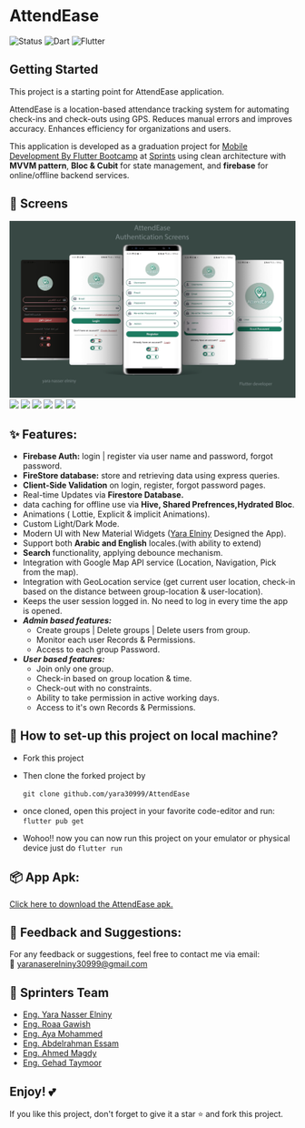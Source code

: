 # AttendEase

![Status](https://img.shields.io/badge/Status-Active-brightgreen)
![Dart](https://img.shields.io/badge/Dart-100%25-brightgreen)
![Flutter](https://img.shields.io/badge/Flutter-Cross%20Platform-blue)

## Getting Started

This project is a starting point for AttendEase application.

AttendEase is a location-based attendance tracking system for automating check-ins and check-outs using GPS. Reduces manual errors and improves accuracy. Enhances efficiency for organizations and users.

This application is developed as a graduation project for [Mobile Development By Flutter Bootcamp](https://sprints.ai/en-eg/journeys/MobileDevelopmentbyFlutterBootCamp-7270645) at [Sprints](https://sprints.ai/en-eg) using clean architecture with **MVVM pattern**, **Bloc & Cubit** for state management, and **firebase** for online/offline backend services.

## 📸 Screens

 <img src="readme/auth.png">

 <img src="readme/user_1.png">

 <img src="readme/user_2.png">

 <img src="readme/user_3.png">

 <img src="readme/user_4.png">

 <img src="readme/admin.png">

 <img src="readme/admin_2.png">

## ✨ Features:

- **Firebase Auth:** login | register via user name and password, forgot password.
- **FireStore database:** store and retrieving data using express queries.
- **Client-Side Validation** on login, register, forgot password pages.
- Real-time Updates via **Firestore Database.**
- data caching for offline use via **Hive, Shared Prefrences,Hydrated Bloc**.
- Animations ( Lottie, Explicit & implicit Animations).
- Custom Light/Dark Mode.
- Modern UI with New Material Widgets ([Yara Elniny](https://github.com/yara30999) Designed the App).
- Support both **Arabic and English** locales.(with ability to extend)
- **Search** functionality, applying debounce mechanism.
- Integration with Google Map API service (Location, Navigation, Pick from the map).
- Integration with GeoLocation service (get current user location, check-in based on the distance between group-location & user-location).
- Keeps the user session logged in. No need to log in every time the app is opened.
- **_Admin based features:_**
  - Create groups | Delete groups | Delete users from group.
  - Monitor each user Records & Permissions.
  - Access to each group Password.
- **_User based features:_**
  - Join only one group.
  - Check-in based on group location & time.
  - Check-out with no constraints.
  - Ability to take permission in active working days.
  - Access to it's own Records & Permissions.

## 📐 How to set-up this project on local machine?

- Fork this project

- Then clone the forked project by

  `git clone github.com/yara30999/AttendEase`

- once cloned, open this project in your favorite code-editor and run: `flutter pub get`
- Wohoo!! now you can now run this project on your emulator or physical device just do `flutter run`

## 📦 App Apk:

[Click here to download the AttendEase apk.](https://drive.google.com/file/d/1T0n3A07V3FTT7Fw7OB6ikqNYVQJ8wK8r/view?usp=drive_link)

## 💬 Feedback and Suggestions:

For any feedback or suggestions, feel free to contact me via email:  
📧 [yaranaserelniny30999@gmail.com](mailto:yaranaserelniny30999@gmail.com)

## 👥 Sprinters Team

- [Eng. Yara Nasser Elniny](https://github.com/yara30999)
- [Eng. Roaa Gawish](https://github.com/roaagawish)
- [Eng. Aya Mohammed](https://github.com/ayaelsherif21)
- [Eng. Abdelrahman Essam](https://github.com/abdo-essam)
- [Eng. Ahmed Magdy](https://github.com/AhmedMagdy9876)
- [Eng. Gehad Taymoor](https://github.com/GehadTaymoor)

## Enjoy! 💕

If you like this project, don't forget to give it a star ⭐ and fork this project.
